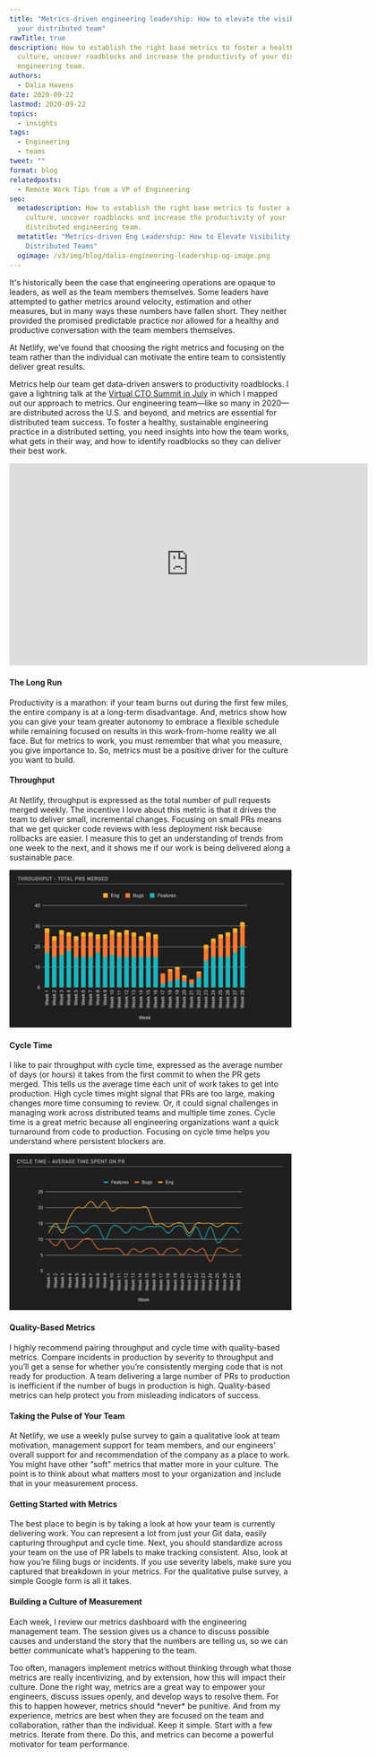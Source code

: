 ```yaml
---
title: "Metrics-driven engineering leadership: How to elevate the visibility of
  your distributed team"
rawTitle: true
description: How to establish the right base metrics to foster a healthy
  culture, uncover roadblocks and increase the productivity of your distributed
  engineering team.
authors:
  - Dalia Havens
date: 2020-09-22
lastmod: 2020-09-22
topics:
  - insights
tags:
  - Engineering
  - teams
tweet: ""
format: blog
relatedposts:
  - Remote Work Tips from a VP of Engineering
seo:
  metadescription: How to establish the right base metrics to foster a healthy
    culture, uncover roadblocks and increase the productivity of your
    distributed engineering team.
  metatitle: "Metrics-driven Eng Leadership: How to Elevate Visibility of
    Distributed Teams"
  ogimage: /v3/img/blog/dalia-engineering-leadership-og-image.png
---
```

It's historically been the case that engineering operations are opaque to leaders, as well as the team members themselves. Some leaders have attempted to gather metrics around velocity, estimation and other measures, but in many ways these numbers have fallen short. They neither provided the promised predictable practice nor allowed for a healthy and productive conversation with the team members themselves.

At Netlify, we’ve found that choosing the right metrics and focusing on the team rather than the individual can motivate the entire team to consistently deliver great results.

Metrics help our team get data-driven answers to productivity roadblocks. I gave a lightning talk at the [Virtual CTO Summit in July](https://www.ctoconnection.com/summits/virtual-summer-2020) in which I mapped out our approach to metrics. Our engineering team—like so many in 2020—are distributed across the U.S. and beyond, and metrics are essential for distributed team success. To foster a healthy, sustainable engineering practice in a distributed setting, you need insights into how the team works, what gets in their way, and how to identify roadblocks so they can deliver their best work.

<iframe src="https://player.vimeo.com/video/439053419" width="640" height="360" frameborder="0" allow="autoplay; fullscreen" allowfullscreen></iframe>

#### The Long Run

Productivity is a marathon: if your team burns out during the first few miles, the entire company is at a long-term disadvantage. And, metrics show how you can give your team greater autonomy to embrace a flexible schedule while remaining focused on results in this work-from-home reality we all face. But for metrics to work, you must remember that what you measure, you give importance to. So, metrics must be a positive driver for the culture you want to build.

#### Throughput

At Netlify, throughput is expressed as the total number of pull requests merged weekly. The incentive I love about this metric is that it drives the team to deliver small, incremental changes. Focusing on small PRs means that we get quicker code reviews with less deployment risk because rollbacks are easier. I measure this to get an understanding of trends from one week to the next, and it shows me if our work is being delivered along a sustainable pace.

![throughput total prs merged chart](/v3/img/blog/screen-shot-2020-09-21-at-3.20.37-pm.png)

#### Cycle Time

I like to pair throughput with cycle time, expressed as the average number of days (or hours) it takes from the first commit to when the PR gets merged. This tells us the average time each unit of work takes to get into production. High cycle times might signal that PRs are too large, making changes more time consuming to review. Or, it could signal challenges in managing work across distributed teams and multiple time zones. Cycle time is a great metric because all engineering organizations want a quick turnaround from code to production. Focusing on cycle time helps you understand where persistent blockers are.

![cycle time average time spent on prs](/v3/img/blog/screen-shot-2020-09-21-at-3.20.46-pm.png)

#### Quality-Based Metrics

I highly recommend pairing throughput and cycle time with quality-based metrics. Compare incidents in production by severity to throughput and you’ll get a sense for whether you’re consistently merging code that is not ready for production. A team delivering a large number of PRs to production is inefficient if the number of bugs in production is high. Quality-based metrics can help protect you from misleading indicators of success.

#### Taking the Pulse of Your Team

At Netlify, we use a weekly pulse survey to gain a qualitative look at team motivation, management support for team members, and our engineers’ overall support for and recommendation of the company as a place to work. You might have other “soft” metrics that matter more in your culture. The point is to think about what matters most to your organization and include that in your measurement process.

#### Getting Started with Metrics

The best place to begin is by taking a look at how your team is currently delivering work. You can represent a lot from just your Git data, easily capturing throughput and cycle time. Next, you should standardize across your team on the use of PR labels to make tracking consistent. Also, look at how you’re filing bugs or incidents. If you use severity labels, make sure you captured that breakdown in your metrics. For the qualitative pulse survey, a simple Google form is all it takes.

#### Building a Culture of Measurement

Each week, I review our metrics dashboard with the engineering management team. The session gives us a chance to discuss possible causes and understand the story that the numbers are telling us, so we can better communicate what’s happening to the team.

Too often, managers implement metrics without thinking through what those metrics are really incentivizing, and by extension, how this will impact their culture. Done the right way, metrics are a great way to empower your engineers, discuss issues openly, and develop ways to resolve them. For this to happen however, metrics should \*never\* be punitive. And from my experience, metrics are best when they are focused on the team and collaboration, rather than the individual. Keep it simple. Start with a few metrics. Iterate from there. Do this, and metrics can become a powerful motivator for team performance.
